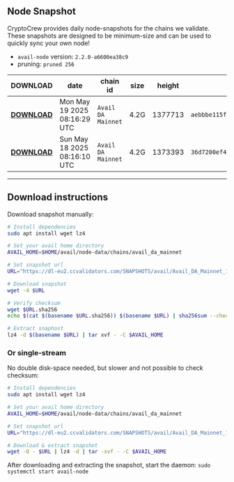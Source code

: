 ## Node Snapshot
CryptoCrew provides daily node-snapshots for the chains we validate. These snapshots are designed to be minimum-size and can be used to quickly sync your own node!  
 
- `avail-node` version: `2.2.0-a6600ea38c9`
- pruning: `pruned 256`
 
| DOWNLOAD | date | chain id | size | height | checksum |
| -------- | ---- | -------- | ---- | ------ | -------- |
| **[DOWNLOAD](https://dl-eu2.ccvalidators.com/SNAPSHOTS/avail/Avail_DA_Mainnet_1377713.tar.lz4)** | Mon May 19 2025 08:16:29 UTC | `Avail DA Mainnet` | 4.2G | 1377713 | `aebbbe115f47fc5c48731d840e0b0cd4cfe2127bffed836bbc57bbf64b0907b5` |
| **[DOWNLOAD](https://dl-eu2.ccvalidators.com/SNAPSHOTS/avail/Avail_DA_Mainnet_1373393.tar.lz4)** | Sun May 18 2025 08:16:10 UTC | `Avail DA Mainnet` | 4.2G | 1373393 | `36d7200ef441b7d3838dde77ee2f9ddeb8c7e1c2c6d34a8b8e95d86b2db3e124` |
---

## Download instructions
Download snapshot manually:
```sh
# Install dependencies
sudo apt install wget lz4

# Set your avail home directory
AVAIL_HOME=$HOME/avail/node-data/chains/avail_da_mainnet

# Set snapshot url
URL="https://dl-eu2.ccvalidators.com/SNAPSHOTS/avail/Avail_DA_Mainnet_1377713.tar.lz4"

# Download snapshot
wget -4 $URL

# Verify checksum
wget $URL.sha256
echo $(cat $(basename $URL.sha256)) $(basename $URL) | sha256sum --check

# Extract snaphost
lz4 -d $(basename $URL) | tar xvf - -C $AVAIL_HOME
```

### Or single-stream
No double disk-space needed, but slower and not possible to check checksum:
```sh
# Install dependencies
sudo apt install wget lz4

# Set your avail home directory
AVAIL_HOME=$HOME/avail/node-data/chains/avail_da_mainnet

# Set snapshot url
URL="https://dl-eu2.ccvalidators.com/SNAPSHOTS/avail/Avail_DA_Mainnet_1377713.tar.lz4"

# Download & extract snapshot
wget -O - $URL | lz4 -d | tar -xvf - -C $AVAIL_HOME
```

After downloading and extracting the snapshot, start the daemon: `sudo systemctl start avail-node`
